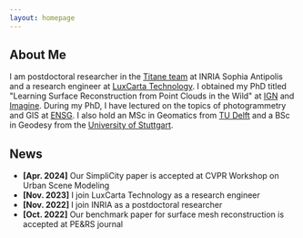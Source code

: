 ```yaml
---
layout: homepage
---
```


## About Me

I am postdoctoral researcher in the <a href="https://team.inria.fr/titane/team/">Titane team</a> at INRIA Sophia Antipolis and a research engineer at <a href="https://www.luxcarta.com/">LuxCarta Technology</a>. I obtained my PhD titled "Learning Surface Reconstruction from Point Clouds in the Wild" at <a href="https://www.ign.fr/institut/identity-card">IGN</a> and <a href="https://imagine-lab.enpc.fr/">Imagine</a>. During my PhD, I have lectured on the topics of photogrammetry and GIS at <a href="https://ensg.eu/fr">ENSG</a>. I also hold an MSc in Geomatics from <a href="https://www.tudelft.nl/en/">TU Delft</a> and a BSc in Geodesy from the <a href="https://www.uni-stuttgart.de/en/">University of Stuttgart</a>.

## News

- **[Apr. 2024]** Our SimpliCity paper is accepted at CVPR Workshop on Urban Scene Modeling
- **[Nov. 2023]** I join LuxCarta Technology as a research engineer
- **[Nov. 2022]** I join INRIA as a postdoctoral researcher
- **[Oct. 2022]** Our benchmark paper for surface mesh reconstruction is accepted at PE&RS journal
<!-- - **[Oct. 2022]** I succesfully defended my PhD at IGN
 --><!-- - **[Aug. 2022]** Our paper about surface reconstruction with visibility is accepted at ICPR 2023
 -->

## Research Interests

- **Geometry Processing:** surface and volume modeling
- **Computer Vision:** point cloud generation and analysis
- **Machine Learning:** neural surface and radiance fields
- **Digital Twin:** BIM, CityGML, 3D city models


{% include_relative _includes/publications.md %}
{% include_relative _includes/services.md %}
